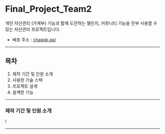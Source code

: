 # Final_Project_Team2

개인 자산관리 (가계부) 기능과 함께 도전하는 챌린지, 커뮤니티 기능을 전부 사용할 수 있는 자산관리 프로젝트입니다.

- 배포 주소 : [chagok.ga/](chagok.ga/)

****

## 목차
1. 제작 기간 및 인원 소개
2. 사용한 기술 스택
3. 프로젝트 설계
4. 설계한 기능

***

### 제작 기간 및 인원 소개

!

***

